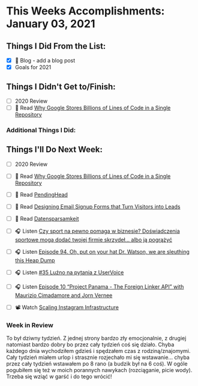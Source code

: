 # This Weeks Accomplishments: January 03, 2021

## Things I Did From the List:

- [x] 📝 Blog - add a blog post
- [x] Goals for 2021

## Things I Didn't Get to/Finish:

- [ ] 2020 Review
- [ ] 📗 Read [Why Google Stores Billions of Lines of Code in a Single Repository](https://dl.acm.org/doi/pdf/10.1145/2854146)

### Additional Things I Did:


## Things I'll Do Next Week:

- [ ] 2020 Review
- [ ] 📗 Read [Why Google Stores Billions of Lines of Code in a Single Repository](https://dl.acm.org/doi/pdf/10.1145/2854146)
- [ ] 📗 Read [PendingHead](https://martinfowler.com/bliki/PendingHead.html)
- [ ] 📗 Read [Designing Email Signup Forms that Turn Visitors into Leads](https://designmodo.com/design-email-signup-forms/)
- [ ] 📗 Read [Datensparsamkeit](https://martinfowler.com/bliki/Datensparsamkeit.html)
- [ ] 🎧 Listen [Czy sport na pewno pomaga w biznesie? Doświadczenia sportowe mogą dodać twojej firmie skrzydeł… albo ją pogrążyć](https://malawielkafirma.pl/czy-sport-pomaga-biznesie/)
- [ ] 🎧 Listen [Episode 94. Oh, put on your hat Dr. Watson, we are sleuthing this Heap Dump](https://www.javapubhouse.com/2020/12/episode-94-oh-put-on-your-hat-dr-watson-we-are-sleuthing-this-heap-dump.html)
- [ ] 🎧 Listen [#35 Luźno na pytania z UserVoice](https://patoarchitekci.io/35/)
- [ ] 🎧 Listen [Episode 10 “Project Panama - The Foreign Linker API” with Maurizio Cimadamore and Jorn Vernee](https://inside.java/2020/12/21/podcast-010/)
- [ ] 📽️ Watch [Scaling Instagram Infrastructure](https://youtu.be/hnpzNAPiC0E)


### Week in Review
To był dziwny tydzień. Z jednej strony bardzo zły emocjonalnie, z drugiej natomiast bardzo dobry bo przez cały tydzień coś się działo. Chyba każdego dnia wychodziłem gdzieś i spędzałem czas z rodziną/znajomymi. Cały tydzień miałem urlop i strasznie rozjechało mi się wstawanie... chyba przez cały tydzień wstawałem po 8 rano (a budzik był na 6 coś). W ogóle pogubiłem się też w moich porannych nawykach (rozciąganie, picie wody). Trzeba się wziąć w garść i do tego wrócić!
